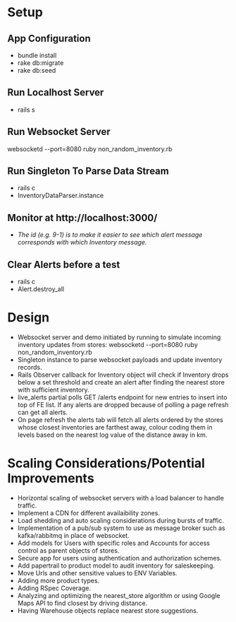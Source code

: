 # Setup

## App Configuration
- bundle install
- rake db:migrate
- rake db:seed

## Run Localhost Server
- rails s

## Run Websocket Server
websocketd --port=8080 ruby non_random_inventory.rb

## Run Singleton To Parse Data Stream
- rails c
- InventoryDataParser.instance

## Monitor at http://localhost:3000/
- *The id (e.g. 9-1) is to make it easier to see which alert message corresponds with which Inventory message.*

## Clear Alerts before a test
- rails c
- Alert.destroy_all

# Design

- Websocket server and demo initiated by running to simulate incoming inventory updates from stores: websocketd --port=8080 ruby non_random_inventory.rb
- Singleton instance to parse websocket payloads and update inventory records.
- Rails Observer callback for Inventory object will check if Inventory drops below a set threshold and create an alert after finding the nearest store with sufficient inventory.
- live_alerts partial polls GET /alerts endpoint for new entries to insert into top of FE list. If any alerts are dropped because of polling a page refresh can get all alerts.
- On page refresh the alerts tab will fetch all alerts ordered by the stores whose closest inventories are farthest away, colour coding them in levels based on the nearest log value of the distance away in km.

# Scaling Considerations/Potential Improvements

- Horizontal scaling of websocket servers with a load balancer to handle traffic.
- Implement a CDN for different availaibility zones.
- Load shedding and auto scaling considerations during bursts of traffic.
- Implementation of a pub/sub system to use as message broker such as kafka/rabbitmq in place of websocket.
- Add models for Users with specific roles and Accounts for access control as parent objects of stores.
- Secure app for users using authentication and authorization schemes.
- Add papertrail to product model to audit inventory for saleskeeping.
- Move Urls and other sensitive values to ENV Variables.
- Adding more product types.
- Adding RSpec Coverage.
- Analyzing and optimizing the nearest_store algorithm or using Google Maps API to find closest by driving distance.
- Having Warehouse objects replace nearest store suggestions.